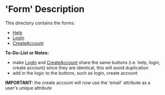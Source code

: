 # 'Form' Description

This directory contains the forms:
- [Help](Help.java)
- [LogIn](LogIn.java)
- [CreateAccount](CreateAccount.java)

**To-Do-List or Notes:**
- make [LogIn](LogIn.java) and [CreateAccount](CreateAccount.java) share the 
same buttons (i.e. help, login, create account) since they are identical, this will
avoid duplication
- add in the logic to the buttons, such as login, create account

**IMPORTANT:** the create account will now use the 'email' attribute
as a user's unique attribute
